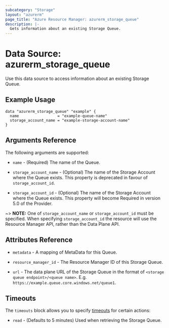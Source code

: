 ```yaml
---
subcategory: "Storage"
layout: "azurerm"
page_title: "Azure Resource Manager: azurerm_storage_queue"
description: |-
  Gets information about an existing Storage Queue.
---
```


# Data Source: azurerm_storage_queue

Use this data source to access information about an existing Storage Queue.

## Example Usage

```hcl
data "azurerm_storage_queue" "example" {
  name                 = "example-queue-name"
  storage_account_name = "example-storage-account-name"
}
```

## Arguments Reference

The following arguments are supported:

* `name` - (Required) The name of the Queue.

* `storage_account_name` - (Optional) The name of the Storage Account where the Queue exists. This property is deprecated in favour of `storage_account_id`.

* `storage_account_id` - (Optional) The name of the Storage Account where the Queue exists. This property will become Required in version 5.0 of the Provider.

~> **NOTE:** One of `storage_account_name` or `storage_account_id` must be specified. When specifying `storage_account_id` the resource will use the Resource Manager API, rather than the Data Plane API.

## Attributes Reference

* `metadata` - A mapping of MetaData for this Queue.

* `resource_manager_id` - The Resource Manager ID of this Storage Queue.

* `url` - The data plane URL of the Storage Queue in the format of `<storage queue endpoint>/<queue name>`. E.g. `https://example.queue.core.windows.net/queue1`.

## Timeouts

The `timeouts` block allows you to specify [timeouts](https://www.terraform.io/language/resources/syntax#operation-timeouts) for certain actions:

* `read` - (Defaults to 5 minutes) Used when retrieving the Storage Queue.
